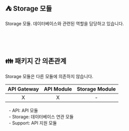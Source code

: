 ## ⛺️ Storage 모듈

Storage 모듈. 데이터베이스와 관련된 역할을 담당하고 있습니다.

<br/><br/><br/>

## 👪 패키지 간 의존관계

Storage 모듈은 다른 모듈에 의존하지 않습니다.

| API Gateway | API Module | Storage Module |
|:-----------:|:----------:|:--------------:|
|      X      |     X      |       -        |

&nbsp;&nbsp; - API: API 모듈 <br/>
&nbsp;&nbsp; - Storage: 데이터베이스 연관 모듈 <br/>
&nbsp;&nbsp; - Support: API 지원 모듈 <br/>

<br/>
